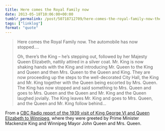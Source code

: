 ```yaml
---
title: Here comes the Royal Family now
date: 2013-05-18T10:06:00+00:00
tumblr_permalink: /post/50718712709/here-comes-the-royal-family-now-the-automobile
tags: ["linklog"]
format: "quote"
---
```


> Here comes the Royal Family now. The automobile has now stopped&hellip;.
>
> Oh, there&rsquo;s the King &ndash; he&rsquo;s stepping out, followed by her Majesty Queen Elizabeth, nattily attired in a silver coat. Mr. King is now shaking hands with the King and introducing Mr. Queen to the King and Queen and then Mrs. Queen to the Queen and King. They are now proceeding up the steps to the well-decorated City Hall, the King and Mr. King together with the Queen being escorted by Mrs. Queen. The King has now stopped and said something to Mrs. Queen and goes to Mrs. Queen and the Queen and Mr. King and the Queen laughed jovially. The King leaves Mr. King and goes to Mrs. Queen, and the Queen and Mr. King follow behind&hellip;

From a <a href="http://www.diemer.ca/OtherDocs/RoyalMoments.htm">CBC Radio report of the 1939 visit of King George VI and Queen Elizabeth to Winnipeg</a>, where they were greeted by Prime Minister Mackenzie King and Winnipeg Mayor John Queen and Mrs. Queen.

